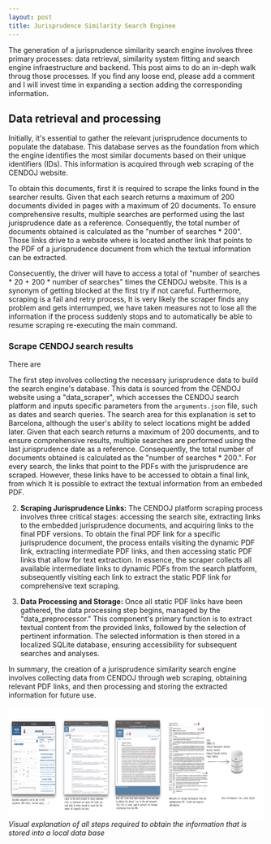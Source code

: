 ```yaml
---
layout: post
title: Jurisprudence Similarity Search Enginee
---
```


The generation of a jurisprudence similarity search engine involves three primary processes: data retrieval, similarity system fitting and search engine infraestructure and backend. This post aims to do an in-deph walk throug those processes. If you find any loose end, please add a comment and I will invest time in expanding a section adding the corresponding information.

## Data retrieval and processing

Initially, it's essential to gather the relevant jurisprudence documents to populate the database. This database serves as the foundation from which the engine identifies the most similar documents based on their unique identifiers (IDs). This information is acquired through web scraping of the CENDOJ website.

To obtain this documents, first it is required to scrape the links found in the searcher results. Given that each search returns a maximum of 200 documents divided in pages with a maximum of 20 documents. To ensure comprehensive results, multiple searches are performed using the last jurisprudence date as a reference. Consequently, the total number of documents obtained is calculated as the "number of searches * 200". Those links drive to a website where is located another link that points to the PDF of a jurisprudence document from which the textual information can be extracted.

Consecuently, the driver will have to access a total of "number of searches * 20 + 200 * number of searches" times the CENDOJ website. This is a synonym of getting blocked at the first try if not careful. Furthermore, scraping is a fail and retry process, It is very likely the scraper finds any problem and gets interrumped, we have taken measures not to lose all the information if the process suddenly stops and to automatically be able to resume scraping re-executing the main command.

### Scrape CENDOJ search results

There are 


The first step involves collecting the necessary jurisprudence data to build the search engine's database. This data is sourced from the CENDOJ website using a "data_scraper", which accesses the CENDOJ search platform and inputs specific parameters from the `arguments.json` file, such as dates and search queries. The search area for this explanation is set to Barcelona, although the user's ability to select locations might be added later. Given that each search returns a maximum of 200 documents, and to ensure comprehensive results, multiple searches are performed using the last jurisprudence date as a reference. Consequently, the total number of documents obtained is calculated as the "number of searches * 200.". For every search, the links
that point to the PDFs with the jurisprudence are scraped. However, these links have to be accessed to obtain a final link, from which It is possible to extract the textual information from an embeded PDF.

2. **Scraping Jurisprudence Links:** The CENDOJ platform scraping process involves three critical stages: accessing the search site, extracting links to the embedded jurisprudence documents, and acquiring links to the final PDF versions. To obtain the final PDF link for a specific jurisprudence document, the process entails visiting the dynamic PDF link, extracting intermediate PDF links, and then accessing static PDF links that allow for text extraction. In essence, the scraper collects all available intermediate links to dynamic PDFs from the search platform, subsequently visiting each link to extract the static PDF link for comprehensive text scraping.

3. **Data Processing and Storage:** Once all static PDF links have been gathered, the data processing step begins, managed by the "data_preprocessor." This component's primary function is to extract textual content from the provided links, followed by the selection of pertinent information. The selected information is then stored in a localized SQLite database, ensuring accessibility for subsequent searches and analyses.

In summary, the creation of a jurisprudence similarity search engine involves collecting data from CENDOJ through web scraping, obtaining relevant PDF links, and then processing and storing the extracted information for future use.

<img src="/images/scraping_explained.png" width="900" height="220" />*Visual explanation of all steps required to obtain the information that is stored into a local data base*